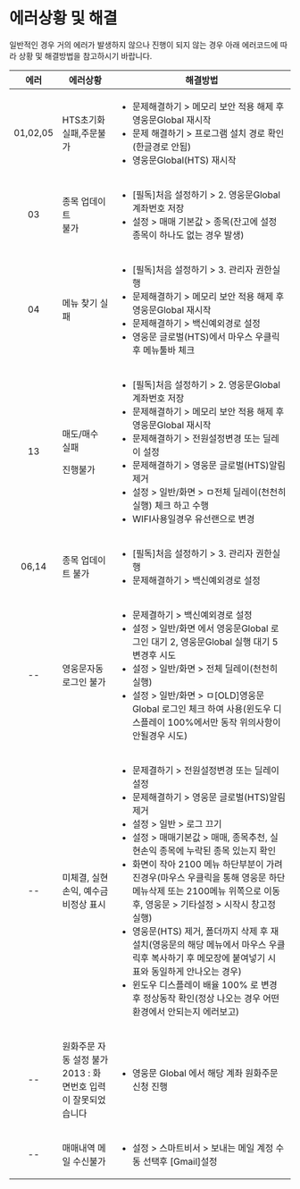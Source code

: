 # 에러상황 및 해결

일반적인 경우 거의 에러가 발생하지 않으나 진행이 되지 않는 경우 아래 에러코드에 따라 상황 및 해결방법을 참고하시기 바랍니다.

|    에러    | 에러상황                                            | 해결방법                                                                                                                                                                                                                                                                                                                                                                                                                                     |
| :------: | ----------------------------------------------- | ---------------------------------------------------------------------------------------------------------------------------------------------------------------------------------------------------------------------------------------------------------------------------------------------------------------------------------------------------------------------------------------------------------------------------------------- |
| 01,02,05 | HTS초기화 실패,주문불가                                  | <ul><li>문제해결하기 > 메모리 보안 적용 해제 후 영웅문Global 재시작</li><li>문제 해결하기 > 프로그램 설치 경로 확인(한글경로 안됨)</li><li>영웅문Global(HTS) 재시작</li></ul>                                                                                                                                                                                                                                                                                                              |
|    03    | <p>종목 업데이트 <br>불가</p>                           | <ul><li>[필독]처음 설정하기 > 2. 영웅문Global 계좌번호 저장</li><li>설정 > 매매 기본값 > 종목(잔고에 설정 종목이 하나도 없는 경우 발생)</li></ul>                                                                                                                                                                                                                                                                                                                                   |
|    04    | 메뉴 찾기 실패                                        | <p></p><ul><li>[필독]처음 설정하기 > 3. 관리자 권한실행</li><li>문제해결하기 > 메모리 보안 적용 해제 후 영웅문Global 재시작</li><li>문제해결하기  > 백신예외경로 설정</li><li>영웅문 글로벌(HTS)에서 마우스 우클릭 후 메뉴툴바 체크</li></ul>                                                                                                                                                                                                                                                                    |
|    13    | <p>매도/매수 실패</p><p>진행불가</p>                      | <ul><li>[필독]처음 설정하기 > 2. 영웅문Global 계좌번호 저장</li><li>문제해결하기 > 메모리 보안 적용 해제 후 영웅문Global 재시작</li><li>문제해결하기 > 전원설정변경 또는 딜레이 설정</li><li>문제해결하기 > 영웅문 글로벌(HTS)알림 제거</li><li>설정 > 일반/화면 > ㅁ전체 딜레이(천천히 실행) 체크 하고 수행</li><li>WIFI사용일경우 유선랜으로 변경</li></ul>                                                                                                                                                                                         |
|   06,14  | 종목 업데이트 불가                                      | <ul><li>[필독]처음 설정하기 > 3. 관리자 권한실행</li><li>문제해결하기  > 백신예외경로 설정</li></ul>                                                                                                                                                                                                                                                                                                                                                                  |
|    --    | 영웅문자동로그인 불가                                     | <p></p><ul><li>문제결하기  > 백신예외경로 설정</li><li>설정 > 일반/화면 에서 영웅문Global 로그인 대기 2, 영웅문Global 실행 대기 5 변경후 시도</li><li>설정 > 일반/화면 > 전체 딜레이(천천히 실행)  </li><li>설정 > 일반/화면 > ㅁ[OLD]영웅문Global 로그인 체크 하여 사용(윈도우 디스플레이 100%에서만 동작 위의사항이 안될경우 시도)</li></ul>                                                                                                                                                                                               |
|    --    | 미체결, 실현손익, 예수금 비정상 표시                           | <ul><li>문제결하기  > 전원설정변경 또는 딜레이 설정</li><li>문제해결하기 > 영웅문 글로벌(HTS)알림 제거</li><li>설정 > 일반 > 로그 끄기 </li><li>설정 > 매매기본값 > 매매, 종목추천, 실현손익 종목에 누락된 종목 있는지 확인</li><li>화면이 작아 2100 메뉴 하단부분이 가려진경우(마우스 우클릭을 통해 영웅문 하단 메뉴삭제 또는 2100메뉴 위쪽으로 이동후, 영웅문 > 기타설정 > 시작시 창고정 실행)</li><li>영웅문(HTS) 제거, 폴더까지 삭제 후 재설치(영웅문의 해당 메뉴에서 마우스 우클릭후 복사하기 후 메모장에 붙여넣기 시 표와 동일하게 안나오는 경우)</li><li>윈도우 디스플레이 배율 100% 로 변경 후 정상동작 확인(정상 나오는 경우 어떤 환경에서 안되는지 에러보고)</li></ul> |
|    --    | <p>원화주문 자동 설정 불가<br>2013 : 화면번호 입력이 잘못되었습니다</p> | <ul><li>영웅문 Global 에서 해당 계좌 원화주문 신청 진행</li></ul>                                                                                                                                                                                                                                                                                                                                                                                         |
|    --    | 매매내역 메일 수신불가                                    | <ul><li>설정 > 스마트비서 > 보내는 메일 계정 수동 선택후 [Gmail]설정</li></ul>                                                                                                                                                                                                                                                                                                                                                                                |
